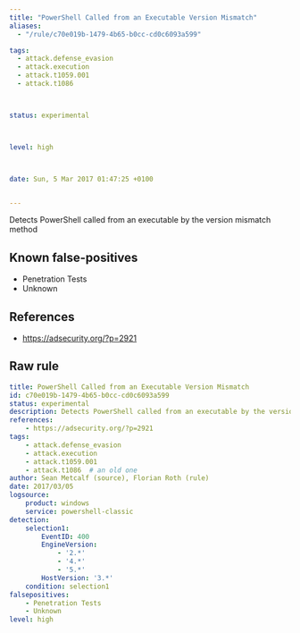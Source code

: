 ```yaml
---
title: "PowerShell Called from an Executable Version Mismatch"
aliases:
  - "/rule/c70e019b-1479-4b65-b0cc-cd0c6093a599"

tags:
  - attack.defense_evasion
  - attack.execution
  - attack.t1059.001
  - attack.t1086



status: experimental



level: high



date: Sun, 5 Mar 2017 01:47:25 +0100


---
```


Detects PowerShell called from an executable by the version mismatch method

<!--more-->


## Known false-positives

* Penetration Tests
* Unknown



## References

* https://adsecurity.org/?p=2921


## Raw rule
```yaml
title: PowerShell Called from an Executable Version Mismatch
id: c70e019b-1479-4b65-b0cc-cd0c6093a599
status: experimental
description: Detects PowerShell called from an executable by the version mismatch method
references:
    - https://adsecurity.org/?p=2921
tags:
    - attack.defense_evasion
    - attack.execution
    - attack.t1059.001
    - attack.t1086  # an old one
author: Sean Metcalf (source), Florian Roth (rule)
date: 2017/03/05
logsource:
    product: windows
    service: powershell-classic
detection:
    selection1:
        EventID: 400
        EngineVersion:
            - '2.*'
            - '4.*'
            - '5.*'
        HostVersion: '3.*'
    condition: selection1
falsepositives:
    - Penetration Tests
    - Unknown
level: high

```
